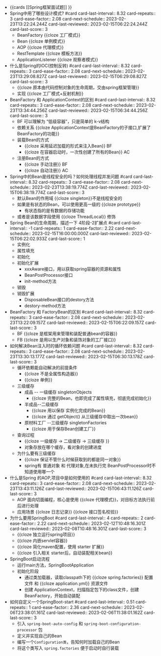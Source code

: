 - {{cards [[Spring框架面试题]] }}
- Spring中用了哪些设计模式? #card
  card-last-interval:: 8.32
  card-repeats:: 3
  card-ease-factor:: 2.08
  card-next-schedule:: 2023-02-23T13:22:24.244Z
  card-last-reviewed:: 2023-02-15T06:22:24.244Z
  card-last-score:: 3
	- BeanFactory {{cloze 工厂模式}}
	- Bean {{cloze 单例模式}}
	- AOP {{cloze 代理模式}}
	- RestTemplate {{cloze 模板方法}}
	- ApplicationListener {{cloze 观察者模式}}
- 什么是Spring的IOC(控制反转) #card
  card-last-interval:: 8.32
  card-repeats:: 3
  card-ease-factor:: 2.08
  card-next-schedule:: 2023-02-23T13:29:08.827Z
  card-last-reviewed:: 2023-02-15T06:29:08.827Z
  card-last-score:: 3
	- {{cloze 原本由代码控制对象的生命周期，交由spring框架管理}}
	- 实现 {{cloze 工厂模式+反射机制}}
- BeanFactory 和 ApplicationContext的区别 #card
  card-last-interval:: 8.32
  card-repeats:: 3
  card-ease-factor:: 2.08
  card-next-schedule:: 2023-02-23T13:34:44.256Z
  card-last-reviewed:: 2023-02-15T06:34:44.256Z
  card-last-score:: 3
	- BF 可以理解为 “低级容器”，只是简单的 k-v结构
	- 依赖关系 {{cloze ApplicationContext是BeanFactory的子接口,扩展了BeanFactory的功能}}
	- 装载Bean的方式
		- {{cloze 采用延迟加载的形式来注入Bean}} BF
		- {{cloze 在容器启动时，一次性创建了所有的Bean}} AC
	- 注册Bean的方式
		- {{cloze 手动注册}} BF
		- {{cloze 自动注册}} AC
- Spring中的Bean是线程安全的吗？如何处理线程并发问题 #card
  card-last-interval:: 8.32
  card-repeats:: 3
  card-ease-factor:: 2.08
  card-next-schedule:: 2023-02-23T13:38:19.774Z
  card-last-reviewed:: 2023-02-15T06:38:19.774Z
  card-last-score:: 3
	- 默认Bean的作用域 {{cloze singleton}}不是线程安全的
	- 如果是有状态的Bean，可以使用更高一级的 {{cloze prototype}}
		- 有状态指的是有数据的存储功能
	- 或者是该数据字段使用 {{cloze ThreadLocal}} 修饰
- Spring Bean的生命周期，描述一下 4阶段-2扩展点 #card
  card-last-interval:: -1
  card-repeats:: 1
  card-ease-factor:: 2.22
  card-next-schedule:: 2023-02-15T16:00:00.000Z
  card-last-reviewed:: 2023-02-15T06:22:02.933Z
  card-last-score:: 1
	- 实例化
	- 属性填充
	- 初始化
	- 初始化扩展
		- xxxAware接口，用以获取spring容器的资源和属性
		- BeanPostProcessor接口
		- init-method方法
	- 销毁
	- 销毁扩展
		- DisposableBean接口的destory方法
		- destory-method方法
- BeanFactory 和 FactoryBean的区别 #card
  card-last-interval:: 8.32
  card-repeats:: 3
  card-ease-factor:: 2.08
  card-next-schedule:: 2023-02-23T13:22:09.157Z
  card-last-reviewed:: 2023-02-15T06:22:09.157Z
  card-last-score:: 3
	- BF {{cloze 是框架用来管理和装配普通bean的容器}}
	- FB {{cloze 是用以生产对象和装饰对象的工厂接口}}
- 如何解决Bean注入时的循环依赖问题  #card
  card-last-interval:: 8.32
  card-repeats:: 3
  card-ease-factor:: 2.08
  card-next-schedule:: 2023-02-23T13:30:13.177Z
  card-last-reviewed:: 2023-02-15T06:30:13.178Z
  card-last-score:: 3
	- 循环依赖能自动解决的前提条件
		- {{cloze 不是全属性构造器}}
		- {{cloze 单例}}
	- 三级缓存
		- 成品 -- 一级缓存 singletonObjects
			- {{cloze 完整的Bean，也即完成了属性填充，彻底完成初始化}}
		- 半成品--二级缓存
			- {{cloze 用以保存 实例化完成的Bean}}
			- {{cloze 通过 getObject() 从三级缓存中取出一次bean}}
		- 原材料工厂 --三级缓存 singletonFactories
			- {{cloze 用于保存Bean创建工厂}}
	- 查询过程
		- {{cloze 一级缓存 -> 二级缓存 -> 三级缓存 }}
		- 对象存放在哪个缓存，看对象的创建进度
	- 为什么要有三级缓存
		- {{cloze 保证不管什么时候获取到的都是同一对象}}
		- spring有 普通对象 和 代理对象,在未执行完 BeanPostProcessor时不知道使用哪一个
- 什么是Spring 的AOP,项目中是如何使用的 #card
  card-last-interval:: 8.32
  card-repeats:: 3
  card-ease-factor:: 2.08
  card-next-schedule:: 2023-02-23T13:43:11.126Z
  card-last-reviewed:: 2023-02-15T06:43:11.126Z
  card-last-score:: 3
	- AOP 面向切面编程，核心是使用 {{cloze 代理模式}}，对目标方法执行前后进行处理
	- 应用场景 {{cloze 日志记录}} {{cloze 接口签名校验}}
- 为什么要用SpringBoot #card
  card-last-interval:: 4
  card-repeats:: 2
  card-ease-factor:: 2.22
  card-next-schedule:: 2023-02-12T10:48:16.301Z
  card-last-reviewed:: 2023-02-08T10:48:16.301Z
  card-last-score:: 3
	- {{cloze 独立运行spring项目}}
	- {{cloze 内嵌servlet容器}}
	- {{cloze 简化maven配置，使用 starter 扩展}}
	- {{cloze 引入相关 starter后，自动装配相关bean}}
- SpringBoot启动流程
	- 运行main方法，SpringBootApplication
	- 初始化阶段
		- 通过类加载器，读取classpath下的 {{cloze spring.factories}} 配置文件 和 {{cloze application.yml}} 资源文件
		- 创建 ApplicationContext，扫描指定包下的class文件，创建BeanFactory，开始自动装配
- 如何自定义一个SpringBoot-start #card
  card-last-interval:: 0.51
  card-repeats:: 1
  card-ease-factor:: 2.36
  card-next-schedule:: 2023-02-06T23:38:01.161Z
  card-last-reviewed:: 2023-02-06T11:38:01.162Z
  card-last-score:: 3
	- 引入 `spring-boot-auto-config` 和 `spring-boot-configuration-processor` 包
	- 定义并实现自己的Bean
	- 编写一个`Configuration类`，告知何时加载自己的Bean
	- 将这个类写入 `spring.factories` 便于启动时自行装载